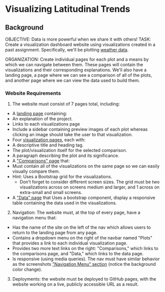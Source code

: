# Visualizing Latitudinal Trends

## Background
OBJECTIVE: Data is more powerful when we share it with others!
TASK: Create a visualization dashboard website using visualizations created in a past assignment. Specifically, we'll be plotting [weather data](Resources/cities.csv).

ORGANIZATION: Create individual pages for each plot and a means by which we can navigate between them. These pages will contain the visualizations and their corresponding explanations. We'll also have a landing page, a page where we can see a comparison of all of the plots, and another page where we can view the data used to build them.

### Website Requirements
1. The website must consist of 7 pages total, including:
  * A [landing page](#landing-page) containing:
   * An explanation of the project.
   * Links to each visualizations page
   * Include a sidebar containing preview images of each plot whereas clicking an image should take the user to that visualization.
  * Four [visualization pages](#visualization-pages), each with:
   * A descriptive title and heading tag.
   * The plot/visualization itself for the selected comparison.
   * A paragraph describing the plot and its significance.
  * A ["Comparisons" page](#comparisons-page) that:
   * Must contain all of the visualizations on the same page so we can easily visually compare them.
   * Hint: Uses a Bootstrap grid for the visualizations.
     * Don't forget to consider different screen sizes. The grid must be two visualizations across on screens medium and larger, and 1 across on extra-small and small screens.
  * A ["Data" page](#data-page) that Uses a bootstrap component, display a responsive table containing the data used in the visualizations.

2. Navigation: The website must, at the top of every page, have a navigation menu that:
 * Has the name of the site on the left of the nav which allows users to return to the landing page from any page.
 * Contains a dropdown menu on the right of the navbar named "Plots" that provides a link to each individual visualization page.
 * Provides two more text links on the right: "Comparisons," which links to the comparisons page, and "Data," which links to the data page.
 * Is responsive (using media queries). The nav must have similar behavior as the screenshots ["Navigation Menu" section](#navigation-menu) (notice the background color change).

3. Deployments: the website must be deployed to GitHub pages, with the website working on a live, publicly accessible URL as a result.
